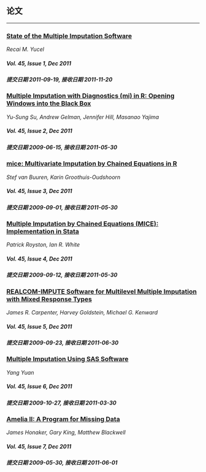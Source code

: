 ## 论文

***

### [State of the Multiple Imputation Software](/jstatsoft/v45/i01.html)

*Recai M. Yucel*

##### Vol. 45, Issue 1, Dec 2011

##### 提交日期 2011-09-19, 接收日期 2011-11-20

### [Multiple Imputation with Diagnostics (mi) in R: Opening Windows into the Black Box](/jstatsoft/v45/i02.html)

*Yu-Sung Su, Andrew Gelman, Jennifer Hill, Masanao Yajima*

##### Vol. 45, Issue 2, Dec 2011

##### 提交日期 2009-06-15, 接收日期 2011-05-30

### [mice: Multivariate Imputation by Chained Equations in R](/jstatsoft/v45/i03.html)

*Stef van Buuren, Karin Groothuis-Oudshoorn*

##### Vol. 45, Issue 3, Dec 2011

##### 提交日期 2009-09-01, 接收日期 2011-05-30

### [Multiple Imputation by Chained Equations (MICE): Implementation in Stata](/jstatsoft/v45/i04.html)

*Patrick Royston, Ian R. White*

##### Vol. 45, Issue 4, Dec 2011

##### 提交日期 2009-09-12, 接收日期 2011-05-30

### [REALCOM-IMPUTE Software for Multilevel Multiple Imputation with Mixed Response Types](/jstatsoft/v45/i05.html)

*James R. Carpenter, Harvey Goldstein, Michael G. Kenward*

##### Vol. 45, Issue 5, Dec 2011

##### 提交日期 2009-09-23, 接收日期 2011-06-30

### [Multiple Imputation Using SAS Software](/jstatsoft/v45/i06.html)

*Yang Yuan*

##### Vol. 45, Issue 6, Dec 2011

##### 提交日期 2009-10-27, 接收日期 2011-03-30

### [Amelia II: A Program for Missing Data](/jstatsoft/v45/i07.html)

*James Honaker, Gary King, Matthew Blackwell*

##### Vol. 45, Issue 7, Dec 2011

##### 提交日期 2009-05-30, 接收日期 2011-06-01

